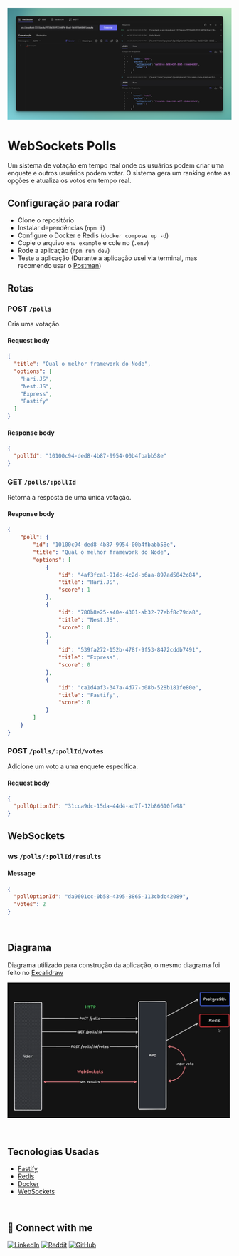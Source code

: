 ![Cover](./.github/cover.png)

# WebSockets Polls

Um sistema de votação em tempo real onde os usuários podem criar uma enquete e outros usuários podem votar. O sistema gera um ranking entre as opções e atualiza os votos em tempo real.

## Configuração para rodar
 
- Clone o repositório 
- Instalar dependências (`npm i`)
- Configure o Docker e Redis (`docker compose up -d`)
- Copie o arquivo `env example` e cole no (`.env`)
- Rode a aplicação (`npm run dev`)
- Teste a aplicação (Durante a aplicação usei via terminal, mas recomendo usar o [Postman](https://www.postman.com/))

## Rotas

### POST `/polls`

Cria uma votação.

#### Request body

```json
{
  "title": "Qual o melhor framework do Node",
  "options": [
    "Hari.JS",
    "Nest.JS",
    "Express",
    "Fastify"
  ]
}
```
#### Response body

```json
{
  "pollId": "10100c94-ded8-4b87-9954-00b4fbabb58e"
}
```

### GET `/polls/:pollId`

Retorna a resposta de uma única votação.

#### Response body

```json
{
	"poll": {
		"id": "10100c94-ded8-4b87-9954-00b4fbabb58e",
		"title": "Qual o melhor framework do Node",
		"options": [
			{
				"id": "4af3fca1-91dc-4c2d-b6aa-897ad5042c84",
				"title": "Hari.JS",
				"score": 1
			},
			{
				"id": "780b8e25-a40e-4301-ab32-77ebf8c79da8",
				"title": "Nest.JS",
				"score": 0
			},
			{
				"id": "539fa272-152b-478f-9f53-8472cddb7491",
				"title": "Express",
				"score": 0
			},
			{
				"id": "ca1d4af3-347a-4d77-b08b-528b181fe80e",
				"title": "Fastify",
				"score": 0
			}
		]
	}
}
```

### POST `/polls/:pollId/votes`

Adicione um voto a uma enquete específica.

#### Request body

```json
{
  "pollOptionId": "31cca9dc-15da-44d4-ad7f-12b86610fe98"
}
```

## WebSockets

### ws `/polls/:pollId/results`

#### Message

```json
{
  "pollOptionId": "da9601cc-0b58-4395-8865-113cbdc42089",
  "votes": 2
}
```
<br />

## Diagrama

Diagrama utilizado para construção da aplicação, o mesmo diagrama foi feito no [Excalidraw](https://excalidraw.com/)

<p align="justify">
  <img src="./assets/Diagrama.png"alt="Diagrama da API" style="width: 500px">
</p>

<br />

## Tecnologias Usadas
- [Fastify](https://fastify.dev/)
- [Redis](https://redis.io/)
- [Docker](https://www.docker.com/)
- [WebSockets](https://github.com/fastify/fastify-websocket)


<!--START_SECTION:footer-->
<br />

## 🔗 Connect with me
[![LinkedIn](https://img.shields.io/badge/linkedin-%230077B5.svg?style=for-the-badge&logo=linkedin&logoColor=white)](https://linkedin.com/in/matheusgmello)
[![Reddit](https://img.shields.io/badge/Reddit-%23FF4500.svg?style=for-the-badge&logo=Reddit&logoColor=white)](https://www.reddit.com/user/math7zw)
[![GitHub](https://img.shields.io/badge/github-%23121011.svg?style=for-the-badge&logo=github&logoColor=white)](https://github.com/matheusgmello/)


<!--END_SECTION:footer-->